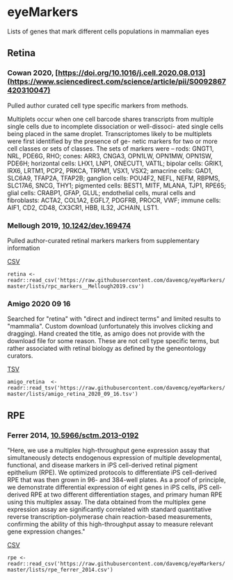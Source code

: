 # eyeMarkers
Lists of genes that mark different cells populations in mammalian eyes


## Retina 

### Cowan 2020, [https://doi.org/10.1016/j.cell.2020.08.013](https://www.sciencedirect.com/science/article/pii/S0092867420310047)
Pulled author curated cell type specific markers from methods. 

Multiplets occur when one cell barcode shares transcripts from multiple single cells due to incomplete dissociation or well-dissoci- ated single cells being placed in the same droplet. Transcriptomes likely to be multiplets were first identified by the presence of ge- netic markers for two or more cell classes or sets of classes. The sets of markers were – rods: GNGT1, NRL, PDE6G, RHO; cones: ARR3, CNGA3, OPN1LW, OPN1MW, OPN1SW, PDE6H; horizontal cells: LHX1, LNP1, ONECUT1, VAT1L; bipolar cells: GRIK1, IRX6, LRTM1, PCP2, PRKCA, TRPM1, VSX1, VSX2; amacrine cells: GAD1, SLC6A9, TFAP2A, TFAP2B; ganglion cells: POU4F2, NEFL, NEFM, RBPMS, SLC17A6, SNCG, THY1; pigmented cells: BEST1, MITF, MLANA, TJP1, RPE65; glial cells: CRABP1, GFAP, GLUL; endothelial cells, mural cells and fibroblasts: ACTA2, COL1A2, EGFL7, PDGFRB, PROCR, VWF; immune cells: AIF1, CD2, CD48, CX3CR1, HBB, IL32, JCHAIN, LST1.


### Mellough 2019, [10.1242/dev.169474](https://dev.biologists.org/content/146/2/dev169474)
Pulled author-curated retinal markers markers from supplementary information

[CSV](lists/rpc_markers__Mellough2019.csv)

`retina <- readr::read_csv('https://raw.githubusercontent.com/davemcg/eyeMarkers/master/lists/rpc_markers__Mellough2019.csv')`

### Amigo 2020 09 16

Searched for "retina" with "direct and indirect terms" and limited results to "mammalia". Custom download (unfortunately this involves clicking and dragging). Hand created the title, as amigo does not provide with the download file for some reason. These are not cell type specific terms, but rather associated with retinal biology as defined by the geneontology curators. 

[TSV](lists/amigo_retina_2020_09_16.tsv)

`amigo_retina  <- readr::read_tsv('https://raw.githubusercontent.com/davemcg/eyeMarkers/master/lists/amigo_retina_2020_09_16.tsv')`

## RPE

### Ferrer 2014, [10.5966/sctm.2013-0192](https://stemcellsjournals.onlinelibrary.wiley.com/doi/full/10.5966/sctm.2013-0192)
"Here, we use a multiplex high-throughput gene expression assay that simultaneously detects endogenous expression of multiple developmental, functional, and disease markers in iPS cell-derived retinal pigment epithelium (RPE). We optimized protocols to differentiate iPS cell-derived RPE that was then grown in 96- and 384-well plates. As a proof of principle, we demonstrate differential expression of eight genes in iPS cells, iPS cell-derived RPE at two different differentiation stages, and primary human RPE using this multiplex assay. The data obtained from the multiplex gene expression assay are significantly correlated with standard quantitative reverse transcription-polymerase chain reaction-based measurements, confirming the ability of this high-throughput assay to measure relevant gene expression changes."

[CSV](lists/rpe_ferrer_2014.csv)

`rpe <- readr::read_csv('https://raw.githubusercontent.com/davemcg/eyeMarkers/master/lists/rpe_ferrer_2014.csv')`
